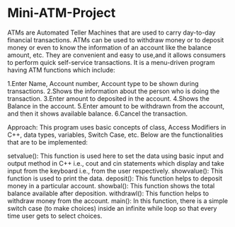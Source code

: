 # Mini-ATM-Project
ATMs are Automated Teller Machines that are used to carry day-to-day financial transactions. ATMs can be used to withdraw money or to deposit money or even to know the information of an account like the balance amount, etc. They are convenient and easy to use,and  it allows consumers to perform quick self-service transactions.
 It is a menu-driven program having ATM functions which include:

1.Enter Name, Account number, Account type to be shown during transactions.
2.Shows the information about the person who is doing the transaction.
3.Enter amount to deposited in the account.
4.Shows the Balance in the account.
5.Enter amount to be withdrawn from the account, and then it shows available balance.
6.Cancel the transaction.

Approach: This program uses basic concepts of class, Access Modifiers in C++, data types, variables, Switch Case, etc. Below are the functionalities that are to be implemented:

setvalue(): This function is used here to set the data using basic input and output method in C++ i.e., cout and cin statements which display and take input from the keyboard i.e., from the user respectively.
showvalue(): This function is used to print the data.
deposit(): This function helps to deposit money in a particular account.
showbal(): This function shows the total balance available after deposition.
withdrawl(): This function helps to withdraw money from the account.
main(): In this function, there is a simple switch case (to make choices) inside an infinite while loop so that every time user gets to select choices.

